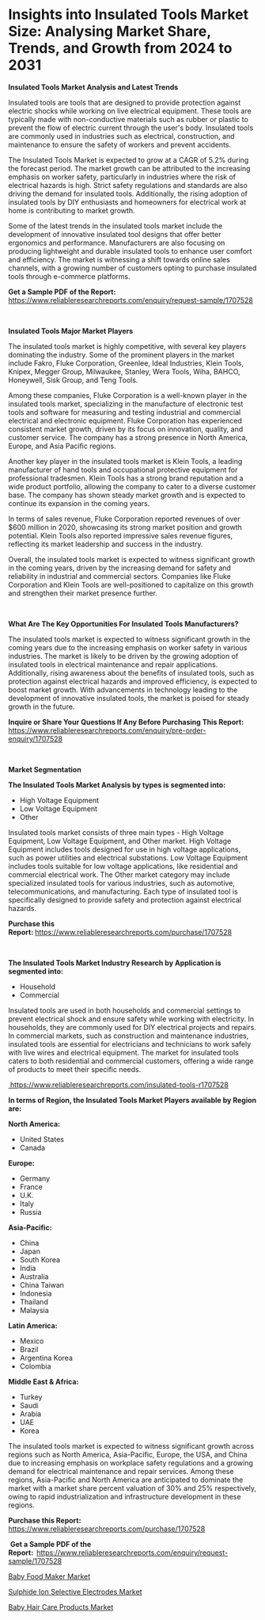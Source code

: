<p><h1>Insights into Insulated Tools Market Size: Analysing Market Share, Trends, and Growth from 2024 to 2031</h1></p><p><strong>Insulated Tools Market Analysis and Latest Trends</strong></p>
<p><p>Insulated tools are tools that are designed to provide protection against electric shocks while working on live electrical equipment. These tools are typically made with non-conductive materials such as rubber or plastic to prevent the flow of electric current through the user's body. Insulated tools are commonly used in industries such as electrical, construction, and maintenance to ensure the safety of workers and prevent accidents.</p><p>The Insulated Tools Market is expected to grow at a CAGR of 5.2% during the forecast period. The market growth can be attributed to the increasing emphasis on worker safety, particularly in industries where the risk of electrical hazards is high. Strict safety regulations and standards are also driving the demand for insulated tools. Additionally, the rising adoption of insulated tools by DIY enthusiasts and homeowners for electrical work at home is contributing to market growth.</p><p>Some of the latest trends in the insulated tools market include the development of innovative insulated tool designs that offer better ergonomics and performance. Manufacturers are also focusing on producing lightweight and durable insulated tools to enhance user comfort and efficiency. The market is witnessing a shift towards online sales channels, with a growing number of customers opting to purchase insulated tools through e-commerce platforms.</p></p>
<p><strong>Get a Sample PDF of the Report:&nbsp;</strong> <a href="https://www.reliableresearchreports.com/enquiry/request-sample/1707528">https://www.reliableresearchreports.com/enquiry/request-sample/1707528</a></p>
<p>&nbsp;</p>
<p><strong>Insulated Tools Major Market Players</strong></p>
<p><p>The insulated tools market is highly competitive, with several key players dominating the industry. Some of the prominent players in the market include Fakro, Fluke Corporation, Greenlee, Ideal Industries, Klein Tools, Knipex, Megger Group, Milwaukee, Stanley, Wera Tools, Wiha, BAHCO, Honeywell, Sisk Group, and Teng Tools.</p><p>Among these companies, Fluke Corporation is a well-known player in the insulated tools market, specializing in the manufacture of electronic test tools and software for measuring and testing industrial and commercial electrical and electronic equipment. Fluke Corporation has experienced consistent market growth, driven by its focus on innovation, quality, and customer service. The company has a strong presence in North America, Europe, and Asia Pacific regions.</p><p>Another key player in the insulated tools market is Klein Tools, a leading manufacturer of hand tools and occupational protective equipment for professional tradesmen. Klein Tools has a strong brand reputation and a wide product portfolio, allowing the company to cater to a diverse customer base. The company has shown steady market growth and is expected to continue its expansion in the coming years.</p><p>In terms of sales revenue, Fluke Corporation reported revenues of over $600 million in 2020, showcasing its strong market position and growth potential. Klein Tools also reported impressive sales revenue figures, reflecting its market leadership and success in the industry.</p><p>Overall, the insulated tools market is expected to witness significant growth in the coming years, driven by the increasing demand for safety and reliability in industrial and commercial sectors. Companies like Fluke Corporation and Klein Tools are well-positioned to capitalize on this growth and strengthen their market presence further.</p></p>
<p>&nbsp;</p>
<p><strong>What Are The Key Opportunities For Insulated Tools Manufacturers?</strong></p>
<p><p>The insulated tools market is expected to witness significant growth in the coming years due to the increasing emphasis on worker safety in various industries. The market is likely to be driven by the growing adoption of insulated tools in electrical maintenance and repair applications. Additionally, rising awareness about the benefits of insulated tools, such as protection against electrical hazards and improved efficiency, is expected to boost market growth. With advancements in technology leading to the development of innovative insulated tools, the market is poised for steady growth in the future.</p></p>
<p><strong>Inquire or Share Your Questions If Any Before Purchasing This Report:</strong> <a href="https://www.reliableresearchreports.com/enquiry/pre-order-enquiry/1707528">https://www.reliableresearchreports.com/enquiry/pre-order-enquiry/1707528</a></p>
<p>&nbsp;</p>
<p><strong>Market Segmentation</strong></p>
<p><strong>The Insulated Tools Market Analysis by types is segmented into:</strong></p>
<p><ul><li>High Voltage Equipment</li><li>Low Voltage Equipment</li><li>Other</li></ul></p>
<p><p>Insulated tools market consists of three main types - High Voltage Equipment, Low Voltage Equipment, and Other market. High Voltage Equipment includes tools designed for use in high voltage applications, such as power utilities and electrical substations. Low Voltage Equipment includes tools suitable for low voltage applications, like residential and commercial electrical work. The Other market category may include specialized insulated tools for various industries, such as automotive, telecommunications, and manufacturing. Each type of insulated tool is specifically designed to provide safety and protection against electrical hazards.</p></p>
<p><strong>Purchase this Report:&nbsp;</strong><a href="https://www.reliableresearchreports.com/purchase/1707528">https://www.reliableresearchreports.com/purchase/1707528</a></p>
<p>&nbsp;</p>
<p><strong>The Insulated Tools Market Industry Research by Application is segmented into:</strong></p>
<p><ul><li>Household</li><li>Commercial</li></ul></p>
<p><p>Insulated tools are used in both households and commercial settings to prevent electrical shock and ensure safety while working with electricity. In households, they are commonly used for DIY electrical projects and repairs. In commercial markets, such as construction and maintenance industries, insulated tools are essential for electricians and technicians to work safely with live wires and electrical equipment. The market for insulated tools caters to both residential and commercial customers, offering a wide range of products to meet their specific needs.</p></p>
<p><a href="https://www.reliableresearchreports.com/insulated-tools-r1707528">&nbsp;https://www.reliableresearchreports.com/insulated-tools-r1707528</a></p>
<p><strong>In terms of Region, the Insulated Tools Market Players available by Region are:</strong></p>
<p>
    <p> <strong> North America: </strong>
        <ul>
            <li>United States</li>
            <li>Canada</li>
        </ul>
        </p> 
    <p> <strong> Europe: </strong>
        <ul>
            <li>Germany</li>
            <li>France</li>
            <li>U.K.</li>
            <li>Italy</li>
            <li>Russia</li>
        </ul>
        </p> 
    <p> <strong> Asia-Pacific: </strong>
        <ul>
            <li>China</li>
            <li>Japan</li>
            <li>South Korea</li>
            <li>India</li>
            <li>Australia</li>
            <li>China Taiwan</li>
            <li>Indonesia</li>
            <li>Thailand</li>
            <li>Malaysia</li>
        </ul>
        </p> 
    <p> <strong> Latin America: </strong>
        <ul>
            <li>Mexico</li>
            <li>Brazil</li>
            <li>Argentina Korea</li>
            <li>Colombia</li>
        </ul>
        </p> 
    <p> <strong> Middle East & Africa: </strong>
        <ul>
            <li>Turkey</li>
            <li>Saudi</li>
            <li>Arabia</li>
            <li>UAE</li>
            <li>Korea</li>
        </ul>
    </p>
    </p>
<p><p>The insulated tools market is expected to witness significant growth across regions such as North America, Asia-Pacific, Europe, the USA, and China due to increasing emphasis on workplace safety regulations and a growing demand for electrical maintenance and repair services. Among these regions, Asia-Pacific and North America are anticipated to dominate the market with a market share percent valuation of 30% and 25% respectively, owing to rapid industrialization and infrastructure development in these regions.</p></p>
<p><strong>Purchase this Report: </strong><a href="https://www.reliableresearchreports.com/purchase/1707528">https://www.reliableresearchreports.com/purchase/1707528</a></p>
<p>&nbsp;<strong>Get a Sample PDF of the Report:&nbsp;&nbsp;</strong><a href="https://www.reliableresearchreports.com/enquiry/request-sample/1707528">https://www.reliableresearchreports.com/enquiry/request-sample/1707528</a></p>
<p><strong></strong></p>
<p><p><a href="https://www.linkedin.com/pulse/baby-food-maker-market-insights-cagr-trends-growth-strategies-c4whc?trackingId=AUj9qDct4rQINHqOMFv1lw%3D%3D">Baby Food Maker Market</a></p><p><a href="https://www.linkedin.com/pulse/sulphide-ion-selective-electrodes-market-insight-trends-growth-yv3wc?trackingId=seUu8ccJ1RgB3flwLE23bg%3D%3D">Sulphide Ion Selective Electrodes Market</a></p><p><a href="https://www.linkedin.com/pulse/baby-hair-care-products-market-furnishes-information-share-ltyuc?trackingId=wCy0izBbq%2BuJfqS45gWsHA%3D%3D">Baby Hair Care Products Market</a></p></p>